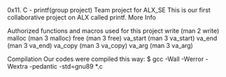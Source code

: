 0x11. C - printf(group project)
Team project for ALX_SE This is our first collaborative project on ALX called printf. More Info

Authorized functions and macros used for this project write (man 2 write) malloc (man 3 malloc) free (man 3 free) va_start (man 3 va_start) va_end (man 3 va_end) va_copy (man 3 va_copy) va_arg (man 3 va_arg)

Compilation Our codes were compiled this way: $ gcc -Wall -Werror -Wextra -pedantic -std=gnu89 *.c
